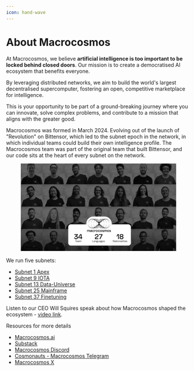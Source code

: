 ```yaml
---
icon: hand-wave
---
```


# About Macrocosmos

At Macrocosmos, we believe **artificial intelligence is too important to be locked behind closed doors**. Our mission is to create a democratised AI ecosystem that benefits everyone.

By leveraging distributed networks, we aim to build the world's largest decentralised supercomputer, fostering an open, competitive marketplace for intelligence.

This is your opportunity to be part of a ground-breaking journey where you can innovate, solve complex problems, and contribute to a mission that aligns with the greater good.

Macrocosmos was formed in March 2024. Evolving out of the launch of "Revolution" on Bittensor, which led to the subnet epoch in the network, in which individual teams could build their own intelligence profile. The Macrocosmos team was part of the original team that built Bittensor, and our code sits at the heart of every subnet on the network.

<figure><img src="../.gitbook/assets/Screenshot 2025-03-07 at 11.28.14.png" alt=""><figcaption></figcaption></figure>

We run five subnets:

* [Subnet 1 Apex](../subnets/subnet-1-apex/)
* [Subnet 9 IOTA](../subnets/subnet-9-iota/)
* [Subnet 13 Data-Universe](../subnets/subnet-13-data-universe/)
* [Subnet 25 Mainframe](../subnets/subnet-25-mainframe/)
* [Subnet 37 Finetuning](../subnet-37-finetuning/)

Listen to our CEO Will Squires speak about how Macrocosmos shaped the ecosystem - [video link](https://x.com/MacrocosmosAI/status/1889046770233364873).

Resources for more details

* [Macrocosmos.ai](https://www.macrocosmos.ai/)
* [Substack](https://macrocosmosai.substack.com/)
* [Macrocosmos Discord](https://discord.com/channels/1238450997848707082)
* [Cosmonauts - Macrocosmos Telegram](https://t.me/macrocosmosai)
* [Macrocosmos X](https://x.com/MacrocosmosAI)

